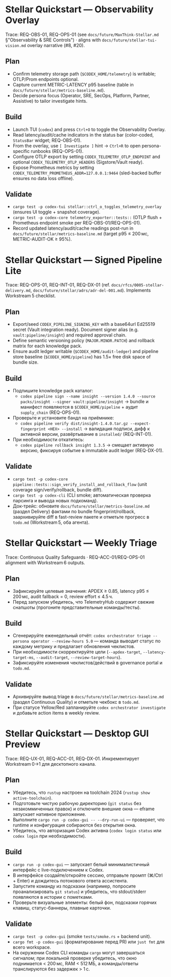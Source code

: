 # Stellar Quickstart — Observability Overlay

Trace: REQ-OBS-01, REQ-OPS-01 (see `docs/future/MaxThink-Stellar.md` §"Observability & SRE Controls") · aligns with `docs/future/stellar-tui-vision.md` overlay narrative (#8, #20).

## Plan
- Confirm telemetry storage path (`$CODEX_HOME/telemetry`) is writable; OTLP/Prom endpoints optional.
- Capture current METRIC-LATENCY p95 baseline (table in `docs/future/stellar/metrics-baseline.md`).
- Decide persona focus (Operator, SRE, SecOps, Platform, Partner, Assistive) to tailor investigate hints.

## Build
- Launch TUI (`codex`) and press `Ctrl+O` to toggle the Observability Overlay.
- Read latency/audit/cache indicators in the status bar (color-coded, `StatusBar` widget; REQ-OBS-01).
- From the overlay, use `[ Investigate ]` hint → `Ctrl+R` to open persona-specific runbooks (REQ-OPS-01).
- Configure OTLP export by setting `CODEX_TELEMETRY_OTLP_ENDPOINT` and optional `CODEX_TELEMETRY_OTLP_HEADERS` (Sigstore/Vault ready).
- Expose Prometheus metrics by setting `CODEX_TELEMETRY_PROMETHEUS_ADDR=127.0.0.1:9464` (sled-backed buffer ensures no data loss offline).

## Validate
- `cargo test -p codex-tui stellar::ctrl_o_toggles_telemetry_overlay` (ensures UI toggle + snapshot coverage).
- `cargo test -p codex-core telemetry_exporter::tests::` (OTLP flush + Prometheus endpoint smoke per REQ-OBS-01/REQ-OPS-01).
- Record updated latency/audit/cache readings post-run in `docs/future/stellar/metrics-baseline.md` (target p95 ≤ 200 мс, METRIC-AUDIT-OK ≥ 95%).

# Stellar Quickstart — Signed Pipeline Lite

Trace: REQ-OPS-01, REQ-INT-01, REQ-DX-01 (ref. `docs/rfcs/0005-stellar-delivery.md`, `docs/future/stellar/adrs/adr-del-001.md`). Implements Workstream 5 checklist.

## Plan
- Export/seed `CODEX_PIPELINE_SIGNING_KEY` with a base64url Ed25519 secret (Vault integration ready). Document signer alias (e.g. `vault:pipeline/insight`) and required approval chain.
- Define semantic versioning policy (`MAJOR.MINOR.PATCH`) and rollback matrix for each knowledge pack.
- Ensure audit ledger writable (`$CODEX_HOME/audit-ledger`) and pipeline store baseline (`$CODEX_HOME/pipeline`) has 1.5× free disk space of bundle size.

## Build
- Подпишите knowledge pack каталог:
  - ``codex pipeline sign --name insight --version 1.4.0 --source packs/insight --signer vault:pipeline/insight`` → bundle и манифест появляются в `$CODEX_HOME/pipeline` + аудит `supply_chain` (REQ-OPS-01).
- Проверьте и установите бандл на приёмнике:
  - ``codex pipeline verify dist/insight-1.4.0.tar.gz --expect-fingerprint <HEX> --install`` → валидация подписи, дифф к активной версии, развёртывание в `installed/` (REQ-INT-01).
- При необходимости откатитесь:
  - ``codex pipeline rollback insight 1.3.5`` → смещает активную версию, фиксируя событие в immutable audit ledger (REQ-DX-01).

## Validate
- `cargo test -p codex-core pipeline::tests::sign_verify_install_and_rollback_flow` (unit coverage sign/verify/rollback, bundle diff).
- `cargo test -p codex-cli` (CLI smoke; автоматическая проверка парсинга и вывода новых подкоманд).
- Док-трейс: обновите `docs/future/stellar/metrics-baseline.md` (раздел Delivery) фактами по bundle fingerprint/rollback, заархивируйте diff в fast-review пакете и отметьте прогресс в `todo.md` (Workstream 5, оба агента).

# Stellar Quickstart — Weekly Triage

Trace: Continuous Quality Safeguards · REQ-ACC-01/REQ-OPS-01 alignment with Workstream 6 outputs.

## Plan
- Зафиксируйте целевые значения: APDEX ≥ 0.85, latency p95 ≤ 200 мс, audit fallback = 0, review effort ≤ 4.5 ч.
- Перед запуском убедитесь, что TelemetryHub содержит свежие снапшоты (прогоните представительные команды/тесты).

## Build
- Сгенерируйте еженедельный отчёт: ``codex orchestrator triage --persona operator --review-hours 5.0`` — команда выводит статус по каждому метрику и предлагает обновления чеклистов.
- При необходимости скорректируйте цели (`--apdex-target`, `--latency-target-ms`, `--audit-target`, `--review-target-hours`).
- Зафиксируйте изменения чеклистов/действий в governance portal и `todo.md`.

## Validate
- Архивируйте вывод triage в `docs/future/stellar/metrics-baseline.md` (раздел Continuous Quality) и отметьте чекбокс в `todo.md`.
- При статусе Yellow/Red запланируйте `codex orchestrator investigate` и добавьте action items в weekly review.

# Stellar Quickstart — Desktop GUI Preview

Trace: REQ-UX-01, REQ-ACC-01, REQ-DX-01. Инкрементирует Workstream 0→1 для десктопного канала.

## Plan
- Убедитесь, что `rustup` настроен на toolchain 2024 (`rustup show active-toolchain`).
- Подготовьте чистую рабочую директорию (`git status` без незакоммиченных правок) и отключите внешние окна — eframe запускает нативное приложение.
- Выполните `cargo run -p codex-gui -- --dry-run-ui` — проверяет, что runtime и конфигурация собираются без открытия окна.
- Убедитесь, что авторизация Codex активна (`codex login status` или `codex login` при необходимости).

## Build
- `cargo run -p codex-gui` — запускает белый минималистичный интерфейс с live-подключением к Codex.
- В интерфейсе создайте/откройте сессию, отправьте промпт (⌘/Ctrl + Enter) и дождитесь потокового ответа ассистента.
- Запустите команду из подсказки (например, попросите проанализировать `git status`) и убедитесь, что stdout/stderr появляются в истории с пометками.
- Проверьте визуальные элементы: белый фон, подсказки горячих клавиш, статус-баннеры, плавные карточки.

## Validate
- `cargo test -p codex-gui` (smoke `tests/smoke.rs` + backend unit).
- `cargo fmt -p codex-gui` (форматирование перед PR) или `just fmt` для всего workspace.
- На окружении Codex CLI команды `cargo` могут завершаться сигналом; при локальной проверке убедитесь, что окно поднимается < 200 мс, RAM < 512 МБ, а команды/ответы транслируются без задержек > 1 с.
